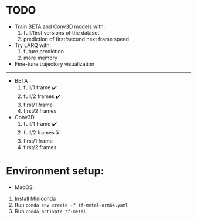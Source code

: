 # TODO

- Train BETA and Conv3D models with:
  1. full/first versions of the dataset
  2. prediction of first/second next frame speed
- Try LARQ with:
  1. future prediction
  2. more memory
- Fine-tune trajectory visualization

---

- BETA
  1. full/1 frame ✔️
  2. full/2 frames ✔️
  3. first/1 frame
  4. first/2 frames
- Conv3D
  1. full/1 frame ✔️
  2. full/2 frames ⏳
  3. first/1 frame
  4. first/2 frames

# Environment setup:

- MacOS:

1. Install Miniconda
2. Run `conda env create -f tf-metal-arm64.yaml`
3. Run `conda activate tf-metal`
